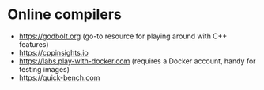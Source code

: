 # Online compilers

- https://godbolt.org (go-to resource for playing around with C++ features)
- https://cppinsights.io
- https://labs.play-with-docker.com (requires a Docker account, handy for testing images)
- https://quick-bench.com

